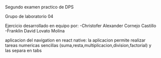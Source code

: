 Segundo examen practico de DPS

Grupo de laboratorio 04

Ejercicio desarrollado en equipo por:
 -Christofer Alexander Cornejo Castillo
 -Franklin David Lovato Molina

aplicacion del navigation en react native: la aplicacion permite realizar tareas numericas
sencillas (suma,resta,multiplicacion,division,factorial) y las separa en tabs 